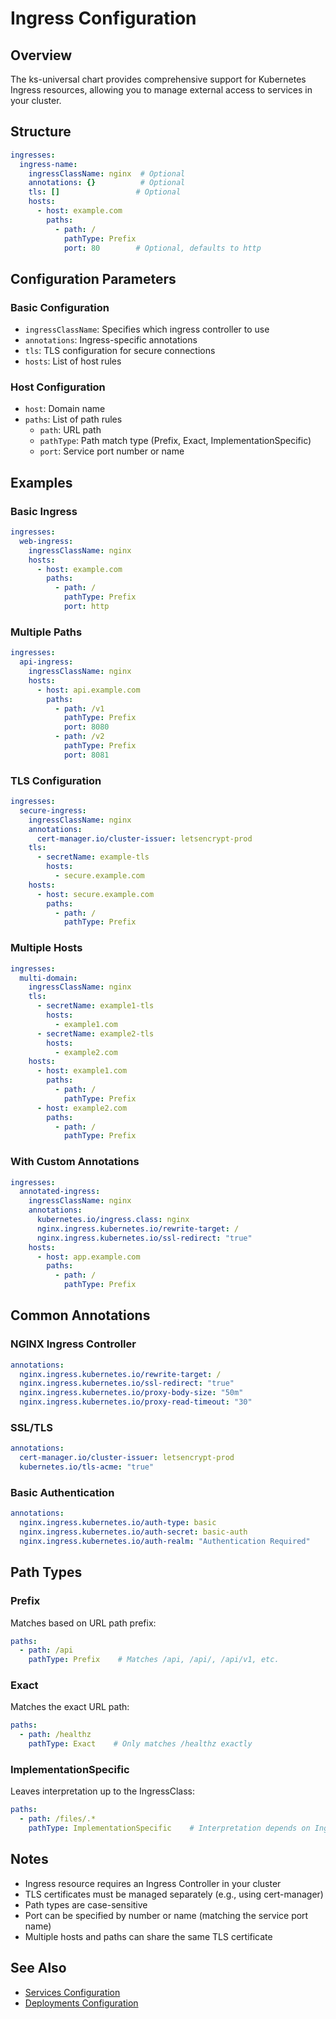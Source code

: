 # Ingress Configuration

## Overview
The ks-universal chart provides comprehensive support for Kubernetes Ingress resources, allowing you to manage external access to services in your cluster.

## Structure
```yaml
ingresses:
  ingress-name:
    ingressClassName: nginx  # Optional
    annotations: {}          # Optional
    tls: []                 # Optional
    hosts:
      - host: example.com
        paths:
          - path: /
            pathType: Prefix
            port: 80        # Optional, defaults to http
```

## Configuration Parameters

### Basic Configuration
- `ingressClassName`: Specifies which ingress controller to use
- `annotations`: Ingress-specific annotations
- `tls`: TLS configuration for secure connections
- `hosts`: List of host rules

### Host Configuration
- `host`: Domain name
- `paths`: List of path rules
  - `path`: URL path
  - `pathType`: Path match type (Prefix, Exact, ImplementationSpecific)
  - `port`: Service port number or name

## Examples

### Basic Ingress
```yaml
ingresses:
  web-ingress:
    ingressClassName: nginx
    hosts:
      - host: example.com
        paths:
          - path: /
            pathType: Prefix
            port: http
```

### Multiple Paths
```yaml
ingresses:
  api-ingress:
    ingressClassName: nginx
    hosts:
      - host: api.example.com
        paths:
          - path: /v1
            pathType: Prefix
            port: 8080
          - path: /v2
            pathType: Prefix
            port: 8081
```

### TLS Configuration
```yaml
ingresses:
  secure-ingress:
    ingressClassName: nginx
    annotations:
      cert-manager.io/cluster-issuer: letsencrypt-prod
    tls:
      - secretName: example-tls
        hosts:
          - secure.example.com
    hosts:
      - host: secure.example.com
        paths:
          - path: /
            pathType: Prefix
```

### Multiple Hosts
```yaml
ingresses:
  multi-domain:
    ingressClassName: nginx
    tls:
      - secretName: example1-tls
        hosts:
          - example1.com
      - secretName: example2-tls
        hosts:
          - example2.com
    hosts:
      - host: example1.com
        paths:
          - path: /
            pathType: Prefix
      - host: example2.com
        paths:
          - path: /
            pathType: Prefix
```

### With Custom Annotations
```yaml
ingresses:
  annotated-ingress:
    ingressClassName: nginx
    annotations:
      kubernetes.io/ingress.class: nginx
      nginx.ingress.kubernetes.io/rewrite-target: /
      nginx.ingress.kubernetes.io/ssl-redirect: "true"
    hosts:
      - host: app.example.com
        paths:
          - path: /
            pathType: Prefix
```

## Common Annotations

### NGINX Ingress Controller
```yaml
annotations:
  nginx.ingress.kubernetes.io/rewrite-target: /
  nginx.ingress.kubernetes.io/ssl-redirect: "true"
  nginx.ingress.kubernetes.io/proxy-body-size: "50m"
  nginx.ingress.kubernetes.io/proxy-read-timeout: "30"
```

### SSL/TLS
```yaml
annotations:
  cert-manager.io/cluster-issuer: letsencrypt-prod
  kubernetes.io/tls-acme: "true"
```

### Basic Authentication
```yaml
annotations:
  nginx.ingress.kubernetes.io/auth-type: basic
  nginx.ingress.kubernetes.io/auth-secret: basic-auth
  nginx.ingress.kubernetes.io/auth-realm: "Authentication Required"
```

## Path Types

### Prefix
Matches based on URL path prefix:
```yaml
paths:
  - path: /api
    pathType: Prefix    # Matches /api, /api/, /api/v1, etc.
```

### Exact
Matches the exact URL path:
```yaml
paths:
  - path: /healthz
    pathType: Exact    # Only matches /healthz exactly
```

### ImplementationSpecific
Leaves interpretation up to the IngressClass:
```yaml
paths:
  - path: /files/.*
    pathType: ImplementationSpecific    # Interpretation depends on Ingress controller
```

## Notes
- Ingress resource requires an Ingress Controller in your cluster
- TLS certificates must be managed separately (e.g., using cert-manager)
- Path types are case-sensitive
- Port can be specified by number or name (matching the service port name)
- Multiple hosts and paths can share the same TLS certificate

## See Also
- [Services Configuration](./services.md)
- [Deployments Configuration](./deployments.md)
